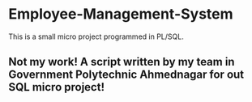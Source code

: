 # Employee-Management-System
This is a small micro project programmed in PL/SQL.

## Not my work! A script written by my team in Government Polytechnic Ahmednagar for out SQL micro project!
